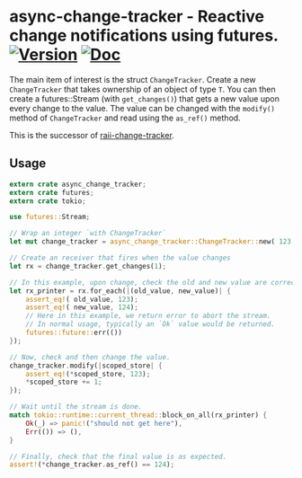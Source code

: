 # async-change-tracker - Reactive change notifications using futures. [![Version][version-img]][version-url] [![Doc][doc-img]][doc-url]

The main item of interest is the struct `ChangeTracker`. Create a new
`ChangeTracker` that takes ownership of an object of type `T`. You can then
create a futures::Stream (with `get_changes()`) that gets a new value upon
every change to the value. The value can be changed with the `modify()`
method of `ChangeTracker` and read using the `as_ref()` method.

This is the successor of
[raii-change-tracker](https://crates.io/crates/raii-change-tracker).

## Usage

```rust
extern crate async_change_tracker;
extern crate futures;
extern crate tokio;

use futures::Stream;

// Wrap an integer `with ChangeTracker`
let mut change_tracker = async_change_tracker::ChangeTracker::new( 123 );

// Create an receiver that fires when the value changes
let rx = change_tracker.get_changes(1);

// In this example, upon change, check the old and new value are correct.
let rx_printer = rx.for_each(|(old_value, new_value)| {
    assert_eq!( old_value, 123);
    assert_eq!( new_value, 124);
    // Here in this example, we return error to abort the stream.
    // In normal usage, typically an `Ok` value would be returned.
    futures::future::err(())
});

// Now, check and then change the value.
change_tracker.modify(|scoped_store| {
    assert_eq!(*scoped_store, 123);
    *scoped_store += 1;
});

// Wait until the stream is done.
match tokio::runtime::current_thread::block_on_all(rx_printer) {
    Ok(_) => panic!("should not get here"),
    Err(()) => (),
}

// Finally, check that the final value is as expected.
assert!(*change_tracker.as_ref() == 124);
```

[doc-img]: https://docs.rs/async-change-tracker/badge.svg
[doc-url]: https://docs.rs/async-change-tracker/
[version-img]: https://img.shields.io/crates/v/async-change-tracker.svg
[version-url]: https://crates.io/crates/async-change-tracker

